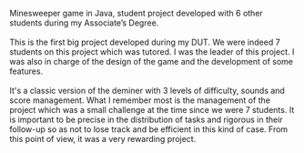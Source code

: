 Minesweeper game in Java, student project developed with 6 other students during my Associate’s Degree. 
<br>
<br>
This is the first big project developed during my DUT. We were indeed 7 students on this project which was tutored. I was the leader of this project. I was also in charge of the design of the game and the development of some features. 
<br>
<br>
It's a classic version of the deminer with 3 levels of difficulty, sounds and score management. What I remember most is the management of the project which was a small challenge at the time since we were 7 students. It is important to be precise in the distribution of tasks and rigorous in their follow-up so as not to lose track and be efficient in this kind of case. From this point of view, it was a very rewarding project.